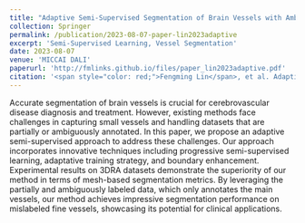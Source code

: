 ```yaml
---
title: "Adaptive Semi-Supervised Segmentation of Brain Vessels with Ambiguous Labels"
collection: Springer
permalink: /publication/2023-08-07-paper-lin2023adaptive
excerpt: 'Semi-Supervised Learning, Vessel Segmentation'
date: 2023-08-07
venue: 'MICCAI DALI'
paperurl: 'http://fmlinks.github.io/files/paper_lin2023adaptive.pdf'
citation: '<span style="color: red;">Fengming Lin</span>, et al. Adaptive Semi-Supervised Segmentation of Brain Vessels with Ambiguous Labels. arXiv preprint arXiv:2308.03613.'
---
```


Accurate segmentation of brain vessels is crucial for cerebrovascular disease diagnosis and treatment. However, existing methods face challenges in capturing small vessels and handling datasets that are partially or ambiguously annotated. In this paper, we propose an adaptive semi-supervised approach to address these challenges. Our approach incorporates innovative techniques including progressive semi-supervised learning, adaptative training strategy, and boundary enhancement. Experimental results on 3DRA datasets demonstrate the superiority of our method in terms of mesh-based segmentation metrics. By leveraging the partially and ambiguously labeled data, which only annotates the main vessels, our method achieves impressive segmentation performance on mislabeled fine vessels, showcasing its potential for clinical applications.
